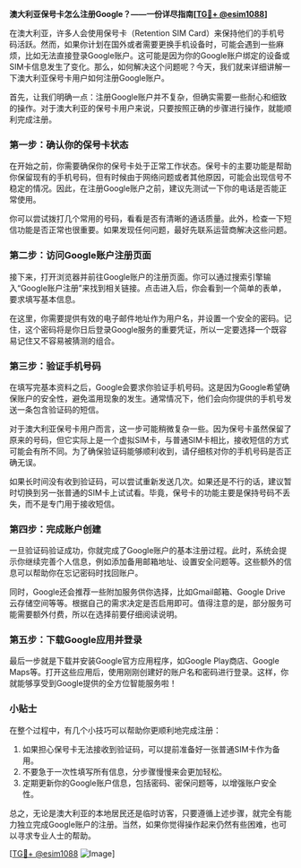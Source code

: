 **澳大利亚保号卡怎么注册Google？——一份详尽指南[[TG💪+ @esim1088](https://t.me/s/esim1088)]**

在澳大利亚，许多人会使用保号卡（Retention SIM Card）来保持他们的手机号码活跃。然而，如果你计划在国外或者需要更换手机设备时，可能会遇到一些麻烦，比如无法直接登录Google账户。这可能是因为你的Google账户绑定的设备或SIM卡信息发生了变化。那么，如何解决这个问题呢？今天，我们就来详细讲解一下澳大利亚保号卡用户如何注册Google账户。

首先，让我们明确一点：注册Google账户并不复杂，但确实需要一些耐心和细致的操作。对于澳大利亚的保号卡用户来说，只要按照正确的步骤进行操作，就能顺利完成注册。

### **第一步：确认你的保号卡状态**

在开始之前，你需要确保你的保号卡处于正常工作状态。保号卡的主要功能是帮助你保留现有的手机号码，但有时候由于网络问题或者其他原因，可能会出现信号不稳定的情况。因此，在注册Google账户之前，建议先测试一下你的电话是否能正常使用。

你可以尝试拨打几个常用的号码，看看是否有清晰的通话质量。此外，检查一下短信功能是否正常也很重要。如果发现任何问题，最好先联系运营商解决这些问题。

### **第二步：访问Google账户注册页面**

接下来，打开浏览器并前往Google账户的注册页面。你可以通过搜索引擎输入“Google账户注册”来找到相关链接。点击进入后，你会看到一个简单的表单，要求填写基本信息。

在这里，你需要提供有效的电子邮件地址作为用户名，并设置一个安全的密码。记住，这个密码将是你日后登录Google服务的重要凭证，所以一定要选择一个既容易记住又不容易被猜测的组合。

### **第三步：验证手机号码**

在填写完基本资料之后，Google会要求你验证手机号码。这是因为Google希望确保账户的安全性，避免滥用现象的发生。通常情况下，他们会向你提供的手机号发送一条包含验证码的短信。

对于澳大利亚保号卡用户而言，这一步可能稍微复杂一些。因为保号卡虽然保留了原来的号码，但它实际上是一个虚拟SIM卡，与普通SIM卡相比，接收短信的方式可能会有所不同。为了确保验证码能够顺利收到，请仔细核对你的手机号码是否正确无误。

如果长时间没有收到验证码，可以尝试重新发送几次。如果还是不行的话，建议暂时切换到另一张普通的SIM卡上试试看。毕竟，保号卡的功能主要是保持号码不丢失，而不是专门用于接收短信。

### **第四步：完成账户创建**

一旦验证码验证成功，你就完成了Google账户的基本注册过程。此时，系统会提示你继续完善个人信息，例如添加备用邮箱地址、设置安全问题等。这些额外的信息可以帮助你在忘记密码时找回账户。

同时，Google还会推荐一些附加服务供你选择，比如Gmail邮箱、Google Drive云存储空间等等。根据自己的需求决定是否启用即可。值得注意的是，部分服务可能需要额外付费，所以在选择前要仔细阅读说明。

### **第五步：下载Google应用并登录**

最后一步就是下载并安装Google官方应用程序，如Google Play商店、Google Maps等。打开这些应用后，使用刚刚创建好的账户名和密码进行登录。这样，你就能够享受到Google提供的全方位智能服务啦！

### **小贴士**

在整个过程中，有几个小技巧可以帮助你更顺利地完成注册：

1. 如果担心保号卡无法接收到验证码，可以提前准备好一张普通SIM卡作为备用。
2. 不要急于一次性填写所有信息，分步骤慢慢来会更加轻松。
3. 定期更新你的Google账户信息，包括密码、密保问题等，以增强账户安全性。

总之，无论是澳大利亚的本地居民还是临时访客，只要遵循上述步骤，就完全有能力独立完成Google账户的注册。当然，如果你觉得操作起来仍然有些困难，也可以寻求专业人士的帮助。

[[TG💪+ @esim1088](https://t.me/s/esim1088) ![Image](https://i.postimg.cc/4NQfJmqS/Snipaste-2025-05-13-00-14-12.png)]
